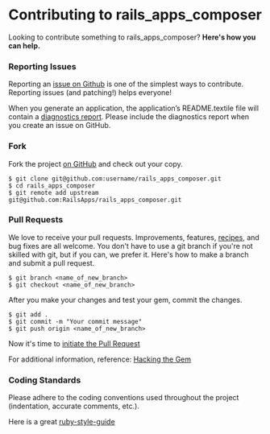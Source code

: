 # Contributing to rails_apps_composer

Looking to contribute something to rails_apps_composer? **Here's how you can help.**


### Reporting Issues

Reporting an [issue on Github](https://github.com/RailsApps/rails_apps_composer/issues) is one of the simplest ways to contribute. Reporting issues (and patching!) helps everyone!

When you generate an application, the application’s README.textile file will contain a [diagnostics report](http://railsapps.github.io/tutorial-rails-apps-composer.html#Diagnostics). Please include the diagnostics report when you create an issue on GitHub.


### Fork

Fork the project [on GitHub](https://github.com/RailsApps/rails_apps_composer.git) and check out
your copy.

```
$ git clone git@github.com:username/rails_apps_composer.git
$ cd rails_apps_composer
$ git remote add upstream git@github.com:RailsApps/rails_apps_composer.git
```


### Pull Requests

We love to receive your pull requests. Improvements, features, [recipes](http://railsapps.github.io/tutorial-rails-apps-composer.html#Anatomy), and bug fixes are all welcome.
You don't have to use a git branch if you're not skilled with git,
but if you can, we prefer it. Here's how to make a branch and submit a pull request.

```
$ git branch <name_of_new_branch>
$ git checkout <name_of_new_branch>
```

After you make your changes and test your gem, commit the changes.

```
$ git add .
$ git commit -m "Your commit message"
$ git push origin <name_of_new_branch>
```

Now it's time to [initiate the Pull Request](https://help.github.com/articles/using-pull-requests#initiating-the-pull-request)

For additional information, reference: [Hacking the Gem](http://railsapps.github.io/tutorial-rails-apps-composer.html#Hacking)


### Coding Standards

Please adhere to the coding conventions used throughout the project (indentation,
accurate comments, etc.).

Here is a great [ruby-style-guide](https://github.com/bbatsov/ruby-style-guide)